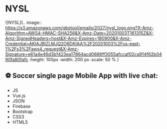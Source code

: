 # NYSL
![NYSL](.. image:: https://s3.amazonaws.com/gbstool/emails/2027/nysl_logo.png?X-Amz-Algorithm=AWS4-HMAC-SHA256&X-Amz-Date=20201003T161315Z&X-Amz-SignedHeaders=host&X-Amz-Expires=180900&X-Amz-Credential=AKIAJBIZLMJQ2O6DKIAA%2F20201003%2Fus-east-1%2Fs3%2Faws4_request&X-Amz-Signature=e61a4e46d3b1423ea17864acd0686ff3055afccaf02ca914f62b0490fa80fafc :height: 100px :width: 200 px :scale: 50 % )

## :soccer: Soccer single page Mobile App with live chat:

- JS
- Vue.js
- JSON
- Firebase
- Bootstrap
- CSS3
- HTML5


